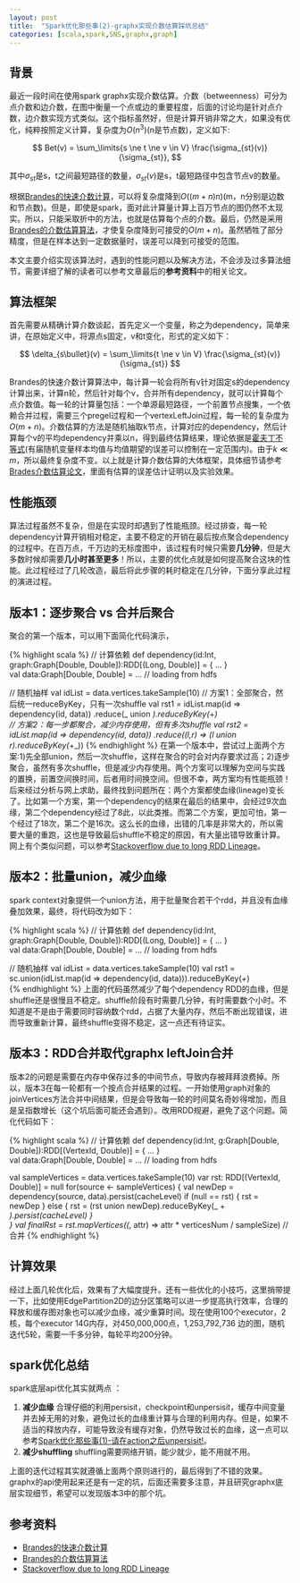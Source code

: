 ```yaml
---
layout: post
title:  "Spark优化那些事(2)-graphx实现介数估算踩坑总结"
categories: [scala,spark,SNS,graphx,graph]
---
```


## 背景
最近一段时间在使用spark graphx实现介数估算。介数（betweenness）可分为点介数和边介数，在图中衡量一个点或边的重要程度，后面的讨论均是针对点介数，边介数实现方式类似。这个指标虽然好，但是计算开销非常之大，如果没有优化，纯粹按照定义计算，复杂度为$O(n^3)$(n是节点数)，定义如下:

$$
	Bet(v) = \sum_\limits{s \ne t \ne v \in V}  \frac{\sigma_{st}(v)}{\sigma_{st}},
$$

其中$\sigma_{st}$是s，t之间最短路径的数量，$\sigma_{st}(v)$是s，t最短路径中包含节点v的数量。  


根据[Brandes的快速介数计算][1]，可以将复杂度降到$O((m+n)n)$(m，n分别是边数和节点数)。但是，即使是spark，面对此计算量计算上百万节点的图仍然不太现实。所以，只能采取折中的方法，也就是估算每个点的介数。最后，仍然是采用[Brandes的介数估算算法][2]，才使复杂度降到可接受的$O(m+n)$。虽然牺牲了部分精度，但是在样本达到一定数据量时，误差可以降到可接受的范围。

本文主要介绍实现该算法时，遇到的性能问题以及解决方法，不会涉及过多算法细节，需要详细了解的读者可以参考文章最后的**参考资料**中的相关论文。

## 算法框架
首先需要从精确计算介数谈起，首先定义一个变量，称之为dependency，简单来讲，在原始定义中，将源点s固定，v和t变化，形式的定义如下：

$$
	\delta_{s\bullet}(v) = \sum_\limits{t \ne v \in V}  \frac{\sigma_{st}(v)}{\sigma_{st}}
$$

Brandes的快速介数计算算法中，每计算一轮会将所有v针对固定s的dependency计算出来，计算n轮，然后针对每个v，合并所有dependency，就可以计算每个点介数值。每一轮的计算量包括：一个单源最短路径，一个前置节点搜集，一个依赖合并过程，需要三个pregel过程和一个vertexLeftJoin过程，每一轮的复杂度为$O(m+n)$。介数估算的方法是随机抽取k节点，计算对应的dependency，然后计算每个v的平均dependency并乘以n，得到最终估算结果，理论依据是[霍夫丁不等式][3](有届随机变量样本均值与均值期望的误差可以控制在一定范围内)。由于$k\ll m$，所以最终复杂度不变。以上就是计算介数估算的大体框架，具体细节请参考[Brades介数估算论文][2]，里面有估算的误差估计证明以及实验效果。

## 性能瓶颈
算法过程虽然不复杂，但是在实现时却遇到了性能瓶颈。经过排查，每一轮dependency计算开销相对稳定，主要不稳定的开销在最后按点聚合dependency的过程中。在百万点，千万边的无标度图中，该过程有时候只需要**几分钟**，但是大多数时候却需要**几小时甚至更多**！所以，主要的优化点就是如何提高聚合这块的性能。此过程经过了几轮改造，最后将此步骤的耗时稳定在几分钟，下面分享此过程的演进过程。
 

## 版本1：逐步聚合 vs 合并后聚合
聚合的第一个版本，可以用下面简化代码演示，

{% highlight scala %}
// 计算依赖
def dependency(id:Int, graph:Graph[Double, Double]):RDD[(Long, Double)] = { ... }  
val data:Graph[Double, Double] = ... // loading from hdfs

// 随机抽样
val idList = data.vertices.takeSample(10)
// 方案1：全部聚合，然后统一reduceByKey，只有一次shuffle
val rst1 = idList.map(id => dependency(id, data))
                 .reduce(_ union _).reduceByKey(_+_)			 
// 方案2：每一步都聚合，减少内存使用，但有多次shuffle
val rst2 = idList.map(id => dependency(id, data))
                 .reduce((l,r) => (l union r).reduceByKey(_+_))
{% endhighlight %}
在第一个版本中，尝试过上面两个方案:1)先全部union，然后一次shuffle，这样在聚合的时会对内存要求过高；2)逐步聚合，虽然有多次shuffle，但是减少内存使用。两个方案可以理解为空间与实践的置换，前置空间换时间，后者用时间换空间。但很不幸，两方案均有性能瓶颈！后来经过分析与网上求助，最终找到问题所在：两个方案都使血缘(lineage)变长了。比如第一个方案，第一个dependency的结果在最后的结果中，会经过9次血缘，第二个dependency经过了8此，以此类推。而第二个方案，更加可怕，第一个经过了18次，第二个是16次。这么长的血缘，出错的几率是非常大的，所以需要大量的重跑，这也是导致最后shuffle不稳定的原因，有大量出错导致重计算。网上有个类似问题，可以参考[Stackoverflow due to long RDD Lineage][4]。

## 版本2：批量union，减少血缘
spark context对象提供一个union方法，用于批量聚合若干个rdd，并且没有血缘叠加效果，最终，将代码改为如下：

{% highlight scala %}
// 计算依赖
def dependency(id:Int, graph:Graph[Double, Double]):RDD[(Long, Double)] = { ... }  
val data:Graph[Double, Double] = ... // loading from hdfs

// 随机抽样
val idList = data.vertices.takeSample(10)
val rst1 = sc.union(idList.map(id => dependency(id, data))).reduceByKey(_+_) 	 
{% endhighlight %}
上面的代码虽然减少了每个dependency RDD的血缘，但是shuffle还是很慢且不稳定。shuffle阶段有时需要几分钟，有时需要数个小时。不知道是不是由于需要同时容纳数个rdd，占据了大量内存，然后不断出现错误，进而导致重新计算，最终shuffle变得不稳定，这一点还有待证实。

## 版本3：RDD合并取代graphx leftJoin合并
版本2的问题是需要在内存中保存过多的中间节点，导致内存被拜拜浪费掉。所以，版本3在每一轮都有一个按点合并结果的过程。一开始使用graph对象的joinVertices方法合并中间结果，但是会导致每一轮的时间莫名奇妙得增加，而且是呈指数增长（这个坑后面可能还会遇到）。改用RDD规避，避免了这个问题。简化代码如下：
 
{% highlight scala %}
// 计算依赖
def dependency(id:Int, g:Graph[Double, Double]):RDD[(VertexId, Double)] = { ... }  
val data:Graph[Double, Double] = ... // loading from hdfs

val sampleVertices = data.vertices.takeSample(10)
var rst: RDD[(VertexId, Double)] = null
for(source <- sampleVertices) {
    val newDep = dependency(source, data).persist(cacheLevel)
	if (null == rst) {
		rst = newDep
	} else {
		rst = (rst union newDep).reduceByKey(_ + _).persist(cacheLevel)
	}	
}
val finalRst = rst.mapVertices((_, attr) => attr * verticesNum / sampleSize) // 合并
{% endhighlight %}

## 计算效果
经过上面几轮优化后，效果有了大幅度提升。还有一些优化的小技巧，这里捎带提一下，比如使用EdgePartition2D的边分区策略可以进一步提高执行效率，合理的释放和缓存图对象也可以减少血缘，减少重算时间。现在使用100个executor，2核，每个executor 14G内存，对450,000,000点，1,253,792,736 边的图，随机迭代5轮，需要一千多分钟，每轮平均200分钟。

## spark优化总结
spark底层api优化其实就两点 ：

1. **减少血缘** 合理仔细的利用persisit，checkpoint和unpersisit，缓存中间变量并去掉无用的对象，避免过长的血缘重计算与合理的利用内存。但是，如果不适当的释放内存，可能导致没有缓存对象，仍然导致过长的血缘，这一点可以参考[Spark优化那些事(1)-请在action之后unpersisit!](http://bourneli.github.io/scala/spark/2016/06/17/spark-unpersist-after-action.html)。
2. **减少shuffling** shuffling需要网络开销，能少就少，能不用就不用。

上面的迭代过程其实就遵循上面两个原则进行的，最后得到了不错的效果。graphx的api使用起来还是有一定的坑，后面还需要多注意，并且研究graphx底层实现细节，希望可以发现版本3中的那个坑。

## 参考资料
* [Brandes的快速介数计算][1]
* [Brandes的介数估算算法][2]
* [Stackoverflow due to long RDD Lineage][4]


[1]:http://algo.uni-konstanz.de/publications/b-fabc-01.pdf
[2]:http://algo.uni-konstanz.de/publications/bp-celn-06.pdf
[3]:https://en.wikipedia.org/wiki/Hoeffding%27s_inequality
[4]:http://stackoverflow.com/questions/34461804/stackoverflow-due-to-long-rdd-lineage
